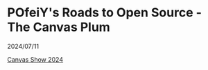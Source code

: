 # POfeiY's Roads to Open Source - The Canvas Plum

2024/07/11

[Canvas Show 2024](https://reactsummit.com/)
